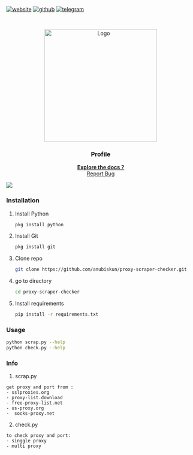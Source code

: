 <!-- created by anubiskun -->

[![website][web-l]][web-url]
[![github][github-l]][github-url]
[![telegram][tg-l]][tg-url]

<!-- PROJECT LOGO -->
<br />
<p align="center">
  <a href="https://github.com/anubiskun/profile">
    <img src="http://anubis.6te.net/home/images/git/logo.png" alt="Logo" width="300px">
  </a>

  <h3 align="center">Profile</h3>

  <p align="center">
    <a href="http://anubiskun.6te.net"><strong>Explore the docs ?</strong></a>
    <br />
    <a href="https://t.me/anubiskun">Report Bug</a>
  </p>
</p>
<img src="http://anubis.6te.net/home/images/git/Screenshot_2021-07-05-13-28-21-85.png">


### Installation
1. Install Python
   ```sh
   pkg install python
   ```
2. Install Git
   ```sh
   pkg install git
   ```
3. Clone repo
   ```sh
   git clone https://github.com/anubiskun/proxy-scraper-checker.git
   ```
4. go to directory
   ```sh
   cd proxy-scraper-checker
   ```

5. Install requirements
   ```sh
   pip install -r requirements.txt
   ```

### Usage
   ```sh
   python scrap.py --help
   python check.py --help
   ```

### Info
1. scrap.py
```
get proxy and port from :
- sslproxies.org
- proxy-list.download
- free-proxy-list.net
- us-proxy.org
-  socks-proxy.net
```
2. check.py
```
to check proxy and port:
- singgle proxy
- multi proxy
```
<!-- custom regex -->
[tg-l]: https://img.shields.io/badge/-Telegram-black.svg?style=for-the-badge&logo=telegram&colorB=555
[tg-url]: https://t.me/anubiskun
[github-l]: https://img.shields.io/badge/-Telegram-black.svg?style=for-the-badge&logo=github&colorB=555
[github-url]: https://github.com/anubiskun
[web-l]: https://img.shields.io/badge/-website-black.svg?style=for-the-badge&logo=world&colorB=555
[web-url]: http://anubis.6te.net